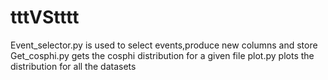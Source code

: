 # tttVStttt
Event_selector.py is used to select events,produce new columns and store 
Get_cosphi.py gets the cosphi distribution for a given file
plot.py plots the distribution for all the datasets
